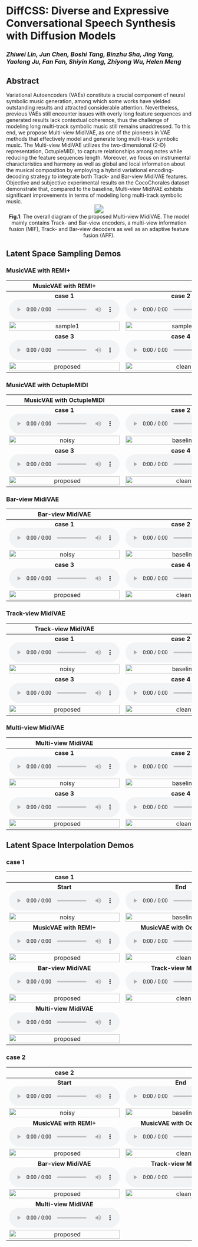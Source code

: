 # DiffCSS: Diverse and Expressive Conversational Speech Synthesis with Diffusion Models

### *Zhiwei Lin, Jun Chen, Boshi Tang, Binzhu Sha, Jing Yang, Yaolong Ju, Fan Fan, Shiyin Kang, Zhiyong Wu, Helen Meng*

<h2 id = "1">Abstract</h2>
Variational Autoencoders (VAEs)  constitute a crucial component of neural symbolic music generation, among which some works have yielded outstanding results and attracted considerable attention. Nevertheless, previous VAEs still encounter issues with overly long feature sequences and generated results lack contextual coherence, thus the challenge of modeling long multi-track symbolic music still remains unaddressed. To this end, we propose Multi-view MidiVAE, as one of the pioneers in VAE methods that effectively model and generate long multi-track symbolic music.
The Multi-view MidiVAE utilizes the two-dimensional (2-D) representation, OctupleMIDI, to capture relationships among notes while reducing the feature sequences length. Moreover, we focus on instrumental characteristics and harmony as well as global and local information about the musical composition by employing a hybrid variational encoding-decoding strategy to integrate both Track- and Bar-view MidiVAE features. Objective and subjective experimental results on the CocoChorales dataset demonstrate that, compared to the baseline, Multi-view MidiVAE exhibits significant improvements in terms of modeling long multi-track symbolic music. 

<center>
    <script src="https://polyfill.io/v3/polyfill.min.js?features=es6"></script>
	<script id="MathJax-script" async
        src="https://cdn.jsdelivr.net/npm/mathjax@3/es5/tex-mml-chtml.js">
</script>
    <img style="zoom: 150%;" 
    src="./data/fig/total_graph.jpg">
    <br>
    <div class="caption" style="max-width: 1000px;"> 
    <b>Fig.1</b>: The overall diagram of the proposed Multi-view MidiVAE. The model mainly contains Track- and Bar-view encoders, a multi-view information fusion (MIF), Track- and Bar-view decoders as well as an adaptive feature fusion (AFF).
    </div>
</center>




## Latent Space Sampling Demos

<h3 id = "3"> MusicVAE with REMI+</h3>

|                          **MusicVAE with REMI+**                          |                                                              |
| :----------------------------------------------------------: | :----------------------------------------------------------: |
| **case 1** <br><audio controls><source src="./data/samples/MusicVAE_REMIplus/1.wav" type="audio/wav">Your browser does not support the audio element.</audio> | **case 2** <br>  <audio controls><source src="./data/samples/MusicVAE_REMIplus/2.wav" type="audio/wav">Your browser does not support the audio element.</audio> |
| <img src="./data/samples/MusicVAE_REMIplus/1.jpg" alt="sample1" width="100%" /> | <img src="./data/samples/MusicVAE_REMIplus/2.jpg" alt="sample2" width="100%" /> |
| **case 3**<br>  <audio controls><source src="./data/samples/MusicVAE_REMIplus/3.wav" type="audio/wav">Your browser does not support the audio element.</audio> | **case 4** <br> <audio controls><source src="./data/samples/MusicVAE_REMIplus/4.wav" type="audio/wav">Your browser does not support the audio element.</audio> |
| <img src="./data/samples/MusicVAE_REMIplus/3.jpg" alt="proposed" width="100%" /> | <img src="./data/samples/MusicVAE_REMIplus/4.jpg" alt="clean" width="100%" /> |


<h3 id = "3"> MusicVAE with OctupleMIDI</h3>

|                          **MusicVAE with OctupleMIDI**                          |                                                              |
| :----------------------------------------------------------: | :----------------------------------------------------------: |
| **case 1** <br><audio controls><source src="./data/samples/MusicVAE_OctupleMIDI/1.wav" type="audio/wav">Your browser does not support the audio element.</audio> | **case 2** <br>  <audio controls><source src="./data/samples/MusicVAE_OctupleMIDI/2.wav" type="audio/wav">Your browser does not support the audio element.</audio> |
| <img src="./data/samples/MusicVAE_OctupleMIDI/1.jpg" alt="noisy" width="100%" /> | <img src="./data/samples/MusicVAE_OctupleMIDI/2.jpg" alt="baseline" width="100%" /> |
| **case 3**<br>  <audio controls><source src="./data/samples/MusicVAE_OctupleMIDI/3.wav" type="audio/wav">Your browser does not support the audio element.</audio> | **case 4** <br> <audio controls><source src="./data/samples/MusicVAE_OctupleMIDI/4.wav" type="audio/wav">Your browser does not support the audio element.</audio> |
| <img src="./data/samples/MusicVAE_OctupleMIDI/3.jpg" alt="proposed" width="100%" /> | <img src="./data/samples/MusicVAE_OctupleMIDI/4.jpg" alt="clean" width="100%" /> |

<h3 id = "3"> Bar-view MidiVAE</h3>

|                          **Bar-view MidiVAE**                          |                                                              |
| :----------------------------------------------------------: | :----------------------------------------------------------: |
| **case 1** <br><audio controls><source src="./data/samples/B-view/1.wav" type="audio/wav">Your browser does not support the audio element.</audio> | **case 2** <br>  <audio controls><source src="./data/samples/B-view/2.wav" type="audio/wav">Your browser does not support the audio element.</audio> |
| <img src="./data/samples/B-view/1.jpg" alt="noisy" width="100%" /> | <img src="./data/samples/B-view/2.jpg" alt="baseline" width="100%" /> |
| **case 3**<br>  <audio controls><source src="./data/samples/B-view/3.wav" type="audio/wav">Your browser does not support the audio element.</audio> | **case 4** <br> <audio controls><source src="./data/samples/B-view/4.wav" type="audio/wav">Your browser does not support the audio element.</audio> |
| <img src="./data/samples/B-view/3.jpg" alt="proposed" width="100%" /> | <img src="./data/samples/B-view/4.jpg" alt="clean" width="100%" /> |


<h3 id = "3"> Track-view MidiVAE</h3>

|                          **Track-view MidiVAE**                          |                                                              |
| :----------------------------------------------------------: | :----------------------------------------------------------: |
| **case 1** <br><audio controls><source src="./data/samples/T-view/1.wav" type="audio/wav">Your browser does not support the audio element.</audio> | **case 2** <br>  <audio controls><source src="./data/samples/T-view/2.wav" type="audio/wav">Your browser does not support the audio element.</audio> |
| <img src="./data/samples/T-view/1.jpg" alt="noisy" width="100%" /> | <img src="./data/samples/T-view/2.jpg" alt="baseline" width="100%" /> |
| **case 3**<br>  <audio controls><source src="./data/samples/T-view/3.wav" type="audio/wav">Your browser does not support the audio element.</audio> | **case 4** <br> <audio controls><source src="./data/samples/T-view/4.wav" type="audio/wav">Your browser does not support the audio element.</audio> |
| <img src="./data/samples/T-view/3.jpg" alt="proposed" width="100%" /> | <img src="./data/samples/T-view/4.jpg" alt="clean" width="100%" /> |


<h3 id = "3"> Multi-view MidiVAE</h3>

|                          **Multi-view MidiVAE**                          |                                                              |
| :----------------------------------------------------------: | :----------------------------------------------------------: |
| **case 1** <br><audio controls><source src="./data/samples/Multi-View/1.wav" type="audio/wav">Your browser does not support the audio element.</audio> | **case 2** <br>  <audio controls><source src="./data/samples/Multi-View/2.wav" type="audio/wav">Your browser does not support the audio element.</audio> |
| <img src="./data/samples/Multi-View/1.jpg" alt="noisy" width="100%" /> | <img src="./data/samples/Multi-View/2.jpg" alt="baseline" width="100%" /> |
| **case 3**<br>  <audio controls><source src="./data/samples/Multi-View/3.wav" type="audio/wav">Your browser does not support the audio element.</audio> | **case 4** <br> <audio controls><source src="./data/samples/Multi-View/4.wav" type="audio/wav">Your browser does not support the audio element.</audio> |
| <img src="./data/samples/Multi-View/3.jpg" alt="proposed" width="100%" /> | <img src="./data/samples/Multi-View/4.jpg" alt="clean" width="100%" /> |




## Latent Space Interpolation Demos

<h3 id = "3"> case 1</h3>

|                          **case 1**                          |                                                              |
| :----------------------------------------------------------: | :----------------------------------------------------------: |
| **Start** <br><audio controls><source src="./data/Interpolation/case1/s.wav" type="audio/wav">Your browser does not support the audio element.</audio> | **End** <br>  <audio controls><source src="./data/Interpolation/case1/e.wav" type="audio/wav">Your browser does not support the audio element.</audio> |
| <img src="./data/Interpolation/case1/s.jpg" alt="noisy" width="100%"/> | <img src="./data/Interpolation/case1/e.jpg" alt="baseline" width="100%"/> |
| **MusicVAE with REMI+**<br>  <audio controls><source src="./data/Interpolation/case1/MusicVAE_REMI.wav" type="audio/wav">Your browser does not support the audio element.</audio> | **MusicVAE with OctupleMIDI** <br> <audio controls><source src="./data/Interpolation/case1/MusicVAE_Oct.wav" type="audio/wav">Your browser does not support the audio element.</audio> |
| <img src="./data/Interpolation/case1/MusicVAE_REMI.jpg" alt="proposed" width="100%"/> | <img src="./data/Interpolation/case1/MusicVAE_Oct.jpg" alt="clean" width="100%"/> |
| **Bar-view MidiVAE**<br>  <audio controls><source src="./data/Interpolation/case1/B-view.wav" type="audio/wav">Your browser does not support the audio element.</audio> | **Track-view MidiVAE** <br> <audio controls><source src="./data/Interpolation/case1/T-view.wav" type="audio/wav">Your browser does not support the audio element.</audio> |
| <img src="./data/Interpolation/case1/B-view.jpg" alt="proposed" width="100%"/> | <img src="./data/Interpolation/case1/T-view.jpg" alt="clean" width="100%"/> |
| **Multi-view MidiVAE**<br>  <audio controls><source src="./data/Interpolation/case1/Multi-view.wav" type="audio/wav">Your browser does not support the audio element.</audio> |
| <img src="./data/Interpolation/case1/Multi-view.jpg" alt="proposed" width="100%" /> |

<h3 id = "3"> case 2</h3>

|                          **case 2**                          |                                                              |
| :----------------------------------------------------------: | :----------------------------------------------------------: |
| **Start** <br><audio controls><source src="./data/Interpolation/case2/s.wav" type="audio/wav">Your browser does not support the audio element.</audio> | **End** <br>  <audio controls><source src="./data/Interpolation/case2/e.wav" type="audio/wav">Your browser does not support the audio element.</audio> |
| <img src="./data/Interpolation/case2/s.jpg" alt="noisy" width="100%"/> | <img src="./data/Interpolation/case2/e.jpg" alt="baseline" width="100%"/> |
| **MusicVAE with REMI+**<br>  <audio controls><source src="./data/Interpolation/case2/MusicVAE_REMI.wav" type="audio/wav">Your browser does not support the audio element.</audio> | **MusicVAE with OctupleMIDI** <br> <audio controls><source src="./data/Interpolation/case2/MusicVAE_Oct.wav" type="audio/wav">Your browser does not support the audio element.</audio> |
| <img src="./data/Interpolation/case2/MusicVAE_REMI.jpg" alt="proposed" width="100%"/> | <img src="./data/Interpolation/case2/MusicVAE_Oct.jpg" alt="clean" width="100%"/> |
| **Bar-view MidiVAE**<br>  <audio controls><source src="./data/Interpolation/case2/B-view.wav" type="audio/wav">Your browser does not support the audio element.</audio> | **Track-view MidiVAE** <br> <audio controls><source src="./data/Interpolation/case2/T-view.wav" type="audio/wav">Your browser does not support the audio element.</audio> |
| <img src="./data/Interpolation/case2/B-view.jpg" alt="proposed" width="100%"/> | <img src="./data/Interpolation/case2/T-view.jpg" alt="clean" width="100%"/> |
| **Multi-view MidiVAE**<br>  <audio controls><source src="./data/Interpolation/case2/Multi-view.wav" type="audio/wav">Your browser does not support the audio element.</audio> |
| <img src="./data/Interpolation/case2/Multi-view.jpg" alt="proposed" width="100%" /> |


